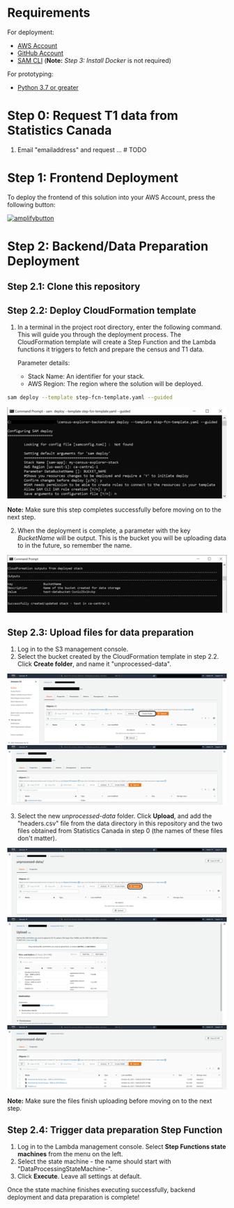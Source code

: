 # Requirements

For deployment:

- [AWS Account](https://aws.amazon.com/account/)
- [GitHub Account](https://github.com/)
- [SAM CLI](https://docs.aws.amazon.com/serverless-application-model/latest/developerguide/serverless-sam-cli-install.html) (**Note:** _Step 3: Install Docker_ is not required)

For prototyping:

- [Python 3.7 or greater](https://realpython.com/installing-python/)

# Step 0: Request T1 data from Statistics Canada

1. Email "emailaddress" and request ... # TODO

# Step 1: Frontend Deployment

To deploy the frontend of this solution into your AWS Account, press the following button:

[![amplifybutton](https://oneclick.amplifyapp.com/button.svg)](https://console.aws.amazon.com/amplify/home#/deploy?repo=https://github.com/UBC-CIC/census-explorer)

# Step 2: Backend/Data Preparation Deployment

## Step 2.1: Clone this repository

## Step 2.2: Deploy CloudFormation template

1. In a terminal in the project root directory, enter the following command. This will guide you through the deployment process. The CloudFormation template will create a Step Function and the Lambda functions it triggers to fetch and prepare the census and T1 data.

   Parameter details:

   - Stack Name: An identifier for your stack.
   - AWS Region: The region where the solution will be deployed.

```bash
sam deploy --template step-fcn-template.yaml --guided
```

<img src="../images/step2.2.1.png">

**Note:** Make sure this step completes successfully before moving on to the next step.

2. When the deployment is complete, a parameter with the key _BucketName_ will be output. This is the bucket you will be uploading data to in the future, so remember the name.

<img src="../images/step2.2.2.png">

## Step 2.3: Upload files for data preparation

1. Log in to the S3 management console.
2. Select the bucket created by the CloudFormation template in step 2.2. Click **Create folder**, and name it "unprocessed-data".

<img src="../images/step2.3.2_1.png">

<img src="../images/step2.3.2_2.png">

3. Select the new _unprocessed-data_ folder. Click **Upload**, and add the "headers.csv" file from the data directory in this repository and the two files obtained from Statistics Canada in step 0 (the names of these files don't matter).

<img src="../images/step2.3.3_1.png">

<img src="../images/step2.3.3_2.png">

<img src="../images/step2.3.3_3.png">

**Note:** Make sure the files finish uploading before moving on to the next step.

## Step 2.4: Trigger data preparation Step Function

1. Log in to the Lambda management console. Select **Step Functions state machines** from the menu on the left.
2. Select the state machine - the name should start with "DataProcessingStateMachine-".
3. Click **Execute**. Leave all settings at default.

Once the state machine finishes executing successfully, backend deployment and data preparation is complete!
